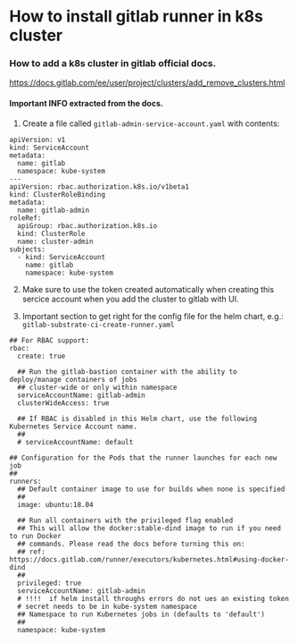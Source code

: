 # How to install gitlab runner in k8s cluster

### How to add a k8s cluster in gitlab official docs.
https://docs.gitlab.com/ee/user/project/clusters/add_remove_clusters.html

#### Important INFO extracted from the docs.

1. Create a file called `gitlab-admin-service-account.yaml` with contents:
```
apiVersion: v1
kind: ServiceAccount
metadata:
  name: gitlab
  namespace: kube-system
---
apiVersion: rbac.authorization.k8s.io/v1beta1
kind: ClusterRoleBinding
metadata:
  name: gitlab-admin
roleRef:
  apiGroup: rbac.authorization.k8s.io
  kind: ClusterRole
  name: cluster-admin
subjects:
  - kind: ServiceAccount
    name: gitlab
    namespace: kube-system

```
2. Make sure to use the token created automatically when creating this sercice account when you add the cluster to gitlab with UI.

3. Important section to get right for the config file for the helm chart, e.g.: `gitlab-substrate-ci-create-runner.yaml`
```
## For RBAC support:
rbac:
  create: true

  ## Run the gitlab-bastion container with the ability to deploy/manage containers of jobs
  ## cluster-wide or only within namespace
  serviceAccountName: gitlab-admin
  clusterWideAccess: true

  ## If RBAC is disabled in this Helm chart, use the following Kubernetes Service Account name.
  ##
  # serviceAccountName: default

## Configuration for the Pods that the runner launches for each new job
##
runners:
  ## Default container image to use for builds when none is specified
  ##
  image: ubuntu:18.04

  ## Run all containers with the privileged flag enabled
  ## This will allow the docker:stable-dind image to run if you need to run Docker
  ## commands. Please read the docs before turning this on:
  ## ref: https://docs.gitlab.com/runner/executors/kubernetes.html#using-docker-dind
  ##
  privileged: true
  serviceAccountName: gitlab-admin
  # !!!!  if helm install throughs errors do not ues an existing token
  # secret needs to be in kube-system namespace
  ## Namespace to run Kubernetes jobs in (defaults to 'default')
  ##
  namespace: kube-system



```
